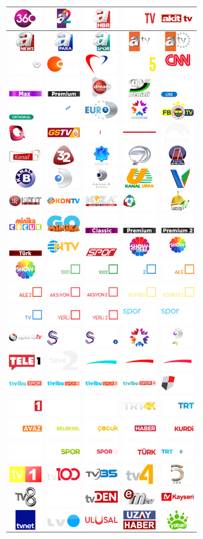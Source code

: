| ![](https://raw.githubusercontent.com/RevGear/logo/master/Countries/TR/360.png) | ![](https://raw.githubusercontent.com/RevGear/logo/master/Countries/TR/A2.png) | ![](https://raw.githubusercontent.com/RevGear/logo/master/Countries/TR/AHaber.png) | ![](https://raw.githubusercontent.com/RevGear/logo/master/Countries/TR/AkilliTV.png) | ![](https://raw.githubusercontent.com/RevGear/logo/master/Countries/TR/AkitTV.png) | 
|:---:|:---:|:---:|:---:|:---:| 
| ![](https://raw.githubusercontent.com/RevGear/logo/master/Countries/TR/ANews.png) | ![](https://raw.githubusercontent.com/RevGear/logo/master/Countries/TR/APara.png) | ![](https://raw.githubusercontent.com/RevGear/logo/master/Countries/TR/ASpor.png) | ![](https://raw.githubusercontent.com/RevGear/logo/master/Countries/TR/ATV.png) | ![](https://raw.githubusercontent.com/RevGear/logo/master/Countries/TR/ATVAvrupa.png) | 
| ![](https://raw.githubusercontent.com/RevGear/logo/master/Countries/TR/BloombergHT.png) | ![](https://raw.githubusercontent.com/RevGear/logo/master/Countries/TR/CanTV.png) | ![](https://raw.githubusercontent.com/RevGear/logo/master/Countries/TR/CemTV.png) | ![](https://raw.githubusercontent.com/RevGear/logo/master/Countries/TR/Cine5.png) | ![](https://raw.githubusercontent.com/RevGear/logo/master/Countries/TR/CNNTurk.png) | 
| ![](https://raw.githubusercontent.com/RevGear/logo/master/Countries/TR/DiziSmartMax.png) | ![](https://raw.githubusercontent.com/RevGear/logo/master/Countries/TR/DiziSmartPremium.png) | ![](https://raw.githubusercontent.com/RevGear/logo/master/Countries/TR/DreamTurk.png) | ![](https://raw.githubusercontent.com/RevGear/logo/master/Countries/TR/DRTDenizli.png) | ![](https://raw.githubusercontent.com/RevGear/logo/master/Countries/TR/EBATVLise.png) | 
| ![](https://raw.githubusercontent.com/RevGear/logo/master/Countries/TR/EBATVOrtaokul.png) | ![](https://raw.githubusercontent.com/RevGear/logo/master/Countries/TR/Ekoturk.png) | ![](https://raw.githubusercontent.com/RevGear/logo/master/Countries/TR/EuroD.png) | ![](https://raw.githubusercontent.com/RevGear/logo/master/Countries/TR/EuroStar.png) | ![](https://raw.githubusercontent.com/RevGear/logo/master/Countries/TR/FBTV.png) | 
| ![](https://raw.githubusercontent.com/RevGear/logo/master/Countries/TR/FlashTV.png) | ![](https://raw.githubusercontent.com/RevGear/logo/master/Countries/TR/GSTV.png) | ![](https://raw.githubusercontent.com/RevGear/logo/master/Countries/TR/HaberGlobal.png) | ![](https://raw.githubusercontent.com/RevGear/logo/master/Countries/TR/Haberturk.png) | ![](https://raw.githubusercontent.com/RevGear/logo/master/Countries/TR/Habitat.png) | 
| ![](https://raw.githubusercontent.com/RevGear/logo/master/Countries/TR/Kanal3.png) | ![](https://raw.githubusercontent.com/RevGear/logo/master/Countries/TR/Kanal32.png) | ![](https://raw.githubusercontent.com/RevGear/logo/master/Countries/TR/Kanal42.png) | ![](https://raw.githubusercontent.com/RevGear/logo/master/Countries/TR/Kanal7.png) | ![](https://raw.githubusercontent.com/RevGear/logo/master/Countries/TR/KanalAvrupa.png) | 
| ![](https://raw.githubusercontent.com/RevGear/logo/master/Countries/TR/KanalB.png) | ![](https://raw.githubusercontent.com/RevGear/logo/master/Countries/TR/KanalD.png) | ![](https://raw.githubusercontent.com/RevGear/logo/master/Countries/TR/KanalDDrama.png) | ![](https://raw.githubusercontent.com/RevGear/logo/master/Countries/TR/KanalUrfa.png) | ![](https://raw.githubusercontent.com/RevGear/logo/master/Countries/TR/KanalV.png) | 
| ![](https://raw.githubusercontent.com/RevGear/logo/master/Countries/TR/KentTurk.png) | ![](https://raw.githubusercontent.com/RevGear/logo/master/Countries/TR/KonTV.png) | ![](https://raw.githubusercontent.com/RevGear/logo/master/Countries/TR/KozaTV.png) | ![](https://raw.githubusercontent.com/RevGear/logo/master/Countries/TR/KRT.png) | ![](https://raw.githubusercontent.com/RevGear/logo/master/Countries/TR/KudusTV.png) | 
| ![](https://raw.githubusercontent.com/RevGear/logo/master/Countries/TR/MinikaCocuk.png) | ![](https://raw.githubusercontent.com/RevGear/logo/master/Countries/TR/MinikaGo.png) | ![](https://raw.githubusercontent.com/RevGear/logo/master/Countries/TR/MovieSmartClassic.png) | ![](https://raw.githubusercontent.com/RevGear/logo/master/Countries/TR/MovieSmartPremium.png) | ![](https://raw.githubusercontent.com/RevGear/logo/master/Countries/TR/MovieSmartPremium2.png) | 
| ![](https://raw.githubusercontent.com/RevGear/logo/master/Countries/TR/MovieSmartTurk.png) | ![](https://raw.githubusercontent.com/RevGear/logo/master/Countries/TR/NTV.png) | ![](https://raw.githubusercontent.com/RevGear/logo/master/Countries/TR/NTVSpor.png) | ![](https://raw.githubusercontent.com/RevGear/logo/master/Countries/TR/ShowMax.png) | ![](https://raw.githubusercontent.com/RevGear/logo/master/Countries/TR/ShowTurk.png) | 
| ![](https://raw.githubusercontent.com/RevGear/logo/master/Countries/TR/ShowTV.png) | ![](https://raw.githubusercontent.com/RevGear/logo/master/Countries/TR/Sinema1001.png) | ![](https://raw.githubusercontent.com/RevGear/logo/master/Countries/TR/Sinema1002.png) | ![](https://raw.githubusercontent.com/RevGear/logo/master/Countries/TR/Sinema2.png) | ![](https://raw.githubusercontent.com/RevGear/logo/master/Countries/TR/SinemaAile.png) | 
| ![](https://raw.githubusercontent.com/RevGear/logo/master/Countries/TR/SinemaAile2.png) | ![](https://raw.githubusercontent.com/RevGear/logo/master/Countries/TR/SinemaAksiyon.png) | ![](https://raw.githubusercontent.com/RevGear/logo/master/Countries/TR/SinemaAksiyon2.png) | ![](https://raw.githubusercontent.com/RevGear/logo/master/Countries/TR/SinemaKomedi.png) | ![](https://raw.githubusercontent.com/RevGear/logo/master/Countries/TR/SinemaKomedi2.png) | 
| ![](https://raw.githubusercontent.com/RevGear/logo/master/Countries/TR/SinemaTV.png) | ![](https://raw.githubusercontent.com/RevGear/logo/master/Countries/TR/SinemaYerli.png) | ![](https://raw.githubusercontent.com/RevGear/logo/master/Countries/TR/SinemaYerli2.png) | ![](https://raw.githubusercontent.com/RevGear/logo/master/Countries/TR/SporSmart.png) | ![](https://raw.githubusercontent.com/RevGear/logo/master/Countries/TR/SporSmart2.png) | 
| ![](https://raw.githubusercontent.com/RevGear/logo/master/Countries/TR/SportsTV.png) | ![](https://raw.githubusercontent.com/RevGear/logo/master/Countries/TR/SSport.png) | ![](https://raw.githubusercontent.com/RevGear/logo/master/Countries/TR/SSport2.png) | ![](https://raw.githubusercontent.com/RevGear/logo/master/Countries/TR/StarTV.png) | ![](https://raw.githubusercontent.com/RevGear/logo/master/Countries/TR/TAYTV.png) | 
| ![](https://raw.githubusercontent.com/RevGear/logo/master/Countries/TR/Tele1.png) | ![](https://raw.githubusercontent.com/RevGear/logo/master/Countries/TR/Teve2.png) | ![](https://raw.githubusercontent.com/RevGear/logo/master/Countries/TR/TGRTBelgesel.png) | ![](https://raw.githubusercontent.com/RevGear/logo/master/Countries/TR/TGRTEU.png) | ![](https://raw.githubusercontent.com/RevGear/logo/master/Countries/TR/TGRTHaber.png) | 
| ![](https://raw.githubusercontent.com/RevGear/logo/master/Countries/TR/TivibuSpor.png) | ![](https://raw.githubusercontent.com/RevGear/logo/master/Countries/TR/TivibuSpor2.png) | ![](https://raw.githubusercontent.com/RevGear/logo/master/Countries/TR/TivibuSpor3.png) | ![](https://raw.githubusercontent.com/RevGear/logo/master/Countries/TR/TivibuSpor4.png) | ![](https://raw.githubusercontent.com/RevGear/logo/master/Countries/TR/TJKTV.png) | 
| ![](https://raw.githubusercontent.com/RevGear/logo/master/Countries/TR/TRT1.png) | ![](https://raw.githubusercontent.com/RevGear/logo/master/Countries/TR/TRT2.png) | ![](https://raw.githubusercontent.com/RevGear/logo/master/Countries/TR/TRT3.png) | ![](https://raw.githubusercontent.com/RevGear/logo/master/Countries/TR/TRT4K.png) | ![](https://raw.githubusercontent.com/RevGear/logo/master/Countries/TR/TRTArabi.png) | 
| ![](https://raw.githubusercontent.com/RevGear/logo/master/Countries/TR/TRTAvaz.png) | ![](https://raw.githubusercontent.com/RevGear/logo/master/Countries/TR/TRTBelgesel.png) | ![](https://raw.githubusercontent.com/RevGear/logo/master/Countries/TR/TRTCocuk.png) | ![](https://raw.githubusercontent.com/RevGear/logo/master/Countries/TR/TRTHaber.png) | ![](https://raw.githubusercontent.com/RevGear/logo/master/Countries/TR/TRTKurdi.png) | 
| ![](https://raw.githubusercontent.com/RevGear/logo/master/Countries/TR/TRTMuzik.png) | ![](https://raw.githubusercontent.com/RevGear/logo/master/Countries/TR/TRTSpor.png) | ![](https://raw.githubusercontent.com/RevGear/logo/master/Countries/TR/TRTSporYildiz.png) | ![](https://raw.githubusercontent.com/RevGear/logo/master/Countries/TR/TRTTurk.png) | ![](https://raw.githubusercontent.com/RevGear/logo/master/Countries/TR/TRTWorld.png) | 
| ![](https://raw.githubusercontent.com/RevGear/logo/master/Countries/TR/TV1.png) | ![](https://raw.githubusercontent.com/RevGear/logo/master/Countries/TR/TV100.png) | ![](https://raw.githubusercontent.com/RevGear/logo/master/Countries/TR/TV35.png) | ![](https://raw.githubusercontent.com/RevGear/logo/master/Countries/TR/TV4.png) | ![](https://raw.githubusercontent.com/RevGear/logo/master/Countries/TR/TV5.png) | 
| ![](https://raw.githubusercontent.com/RevGear/logo/master/Countries/TR/TV8.png) | ![](https://raw.githubusercontent.com/RevGear/logo/master/Countries/TR/TV85.png) | ![](https://raw.githubusercontent.com/RevGear/logo/master/Countries/TR/TVDen.png) | ![](https://raw.githubusercontent.com/RevGear/logo/master/Countries/TR/TVEm.png) | ![](https://raw.githubusercontent.com/RevGear/logo/master/Countries/TR/TVKayseri.png) | 
| ![](https://raw.githubusercontent.com/RevGear/logo/master/Countries/TR/TVNet.png) | ![](https://raw.githubusercontent.com/RevGear/logo/master/Countries/TR/TVO.png) | ![](https://raw.githubusercontent.com/RevGear/logo/master/Countries/TR/UlusalKanal.png) | ![](https://raw.githubusercontent.com/RevGear/logo/master/Countries/TR/UzayHaber.png) | ![](https://raw.githubusercontent.com/RevGear/logo/master/Countries/TR/Yaban.png) | 
